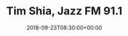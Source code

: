 ---
templateKey: event
id: 0899a6f9-6eab-11ea-99c5-002590d1d1b0
date: 2018-09-23T08:30:00+00:00
eventTime: '8:30am'
title: Tim Shia, Jazz FM 91.1
artist: Tim Shia
city: Toronto
venue: Jazz FM 91.1
group: The Worst Pop Band Ever
url: https://jazz.fm/
---